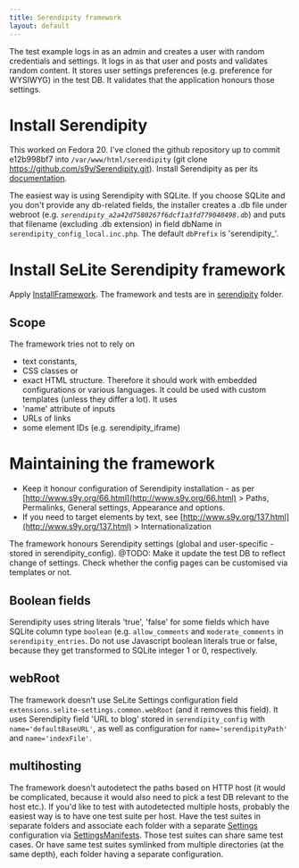 ```yaml
---
title: Serendipity framework
layout: default
---
```


The test example logs in as an admin and creates a user with random credentials and settings. It logs in as that user and posts and validates random content. It stores user settings preferences (e.g. preference for WYSIWYG) in the test DB. It validates that the application honours those settings.

# Install Serendipity #
This worked on Fedora 20. I've cloned the github repository up to commit e12b998bf7 into `/var/www/html/serendipity` (git clone https://github.com/s9y/Serendipity.git). Install Serendipity as per its [documentation](http://www.s9y.org/36.html).

The easiest way is using Serendipity with SQLite. If you choose SQLite and you don't provide any db-related fields, the installer creates a .db file under webroot (e.g. _`serendipity_a2a42d7580267f6dcf1a3fd779040498.db`_) and puts that filename (excluding .db extension) in field dbName in `serendipity_config_local.inc.php`. The default `dbPrefix` is 'serendipity_'.

# Install SeLite Serendipity framework #
Apply [InstallFramework](InstallFramework). The framework and tests are in [serendipity](https://code.google.com/p/selite/source/browse/serendipity) folder.

## Scope ##
The framework tries not to rely on

  * text constants,
  * CSS classes or
  * exact HTML structure.
Therefore it should work with embedded configurations or various languages. It could be used with custom templates (unless they differ a lot). It uses
  * 'name' attribute of inputs
  * URLs of links
  * some element IDs (e.g. serendipity\_iframe)

# Maintaining the framework #
  * Keep it honour configuration of Serendipity installation - as per [http://www.s9y.org/66.html](http://www.s9y.org/66.html) > Paths, Permalinks, General settings, Appearance and options.
  * If you need to target elements by text, see [http://www.s9y.org/137.html](http://www.s9y.org/137.html) > Internationalization

The framework honours Serendipity settings (global and user-specific - stored in serendipity\_config). @TODO: Make it update the test DB to reflect change of settings. Check whether the config pages can be customised via templates or not.

## Boolean fields ##
Serendipity uses string literals 'true', 'false' for some fields which have SQLite column type `boolean` (e.g. `allow_comments` and `moderate_comments` in `serendipity_entries`. Do not use Javascript boolean literals true or false, because they get transformed to SQLite integer 1 or 0, respectively.

## webRoot ##
The framework doesn't use SeLite Settings configuration field `extensions.selite-settings.common.webRoot` (and it removes this field). It uses Serendipity field 'URL to blog' stored in `serendipity_config` with `name='defaultBaseURL'`, as well as configuration for `name='serendipityPath'` and `name='indexFile'`.

## multihosting ##
The framework doesn't autodetect the paths based on HTTP host (it would be complicated, because it would also need to pick a test DB relevant to the host etc.). If you'd like to test with autodetected multiple hosts, probably the easiest way is to have one test suite per host. Have the test suites in separate folders and associate each folder with a separate [Settings](Settings) configuration via [SettingsManifests](SettingsManifests). Those test suites can share same test cases. Or have same test suites symlinked from multiple directories (at the same depth), each folder having a separate configuration.